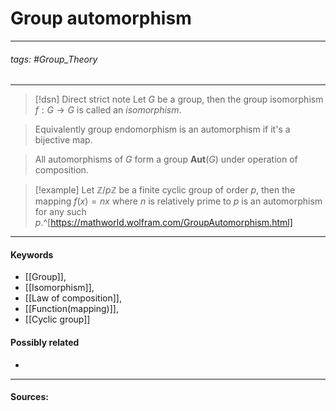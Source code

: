 # Group automorphism
***
###### tags: #Group_Theory 
***
>[!dsn] Direct strict note
>Let $G$ be a group, then the group isomorphism $f:G\to G$ is called an *isomorphism*.

>Equivalently group endomorphism is an automorphism if it's a bijective map.

>All automorphisms of $G$ form a group $\textbf{Aut}(G)$ under operation of composition.

>[!example] 
>Let $\mathbb{Z}/p\mathbb{Z}$ be a finite cyclic group of order $p$, then the mapping $f(x)=nx$ where $n$ is relatively prime to $p$ is an automorphism for any such $p$.^[https://mathworld.wolfram.com/GroupAutomorphism.html]

***
#### Keywords
- [[Group]],
- [[Isomorphism]],
- [[Law of composition]],
- [[Function(mapping)]],
- [[Cyclic group]]
#### Possibly related
- 
***
#### Sources:
